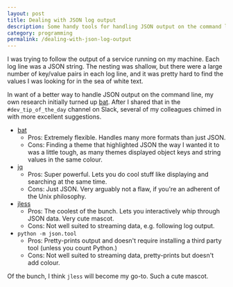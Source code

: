```yaml
---
layout: post
title: Dealing with JSON log output
description: Some handy tools for handling JSON output on the command line.
category: programming
permalink: /dealing-with-json-log-output
---
```


I was trying to follow the output of a service running on my machine. Each log line was a JSON string. The nesting was shallow, but there were a large number of key/value pairs in each log line, and it was pretty hard to find the values I was looking for in the sea of white text.

In want of a better way to handle JSON output on the command line, my own research initially turned up [bat](https://github.com/sharkdp/bat). After I shared that in the `#dev_tip_of_the_day` channel on Slack, several of my colleagues chimed in with more excellent suggestions.

- [bat](https://github.com/sharkdp/bat)
  - Pros: Extremely flexible. Handles many more formats than just JSON.
  - Cons: Finding a theme that highlighted JSON the way I wanted it to was a little tough, as many themes displayed object keys and string values in the same colour.
- [jq](https://jqlang.github.io/jq/)
  - Pros: Super powerful. Lets you do cool stuff like displaying and searching at the same time.
  - Cons: Just JSON. Very arguably not a flaw, if you're an adherent of the Unix philosophy.
- [jless](https://jless.io/)
  - Pros: The coolest of the bunch. Lets you interactively whip through JSON data. Very cute mascot.
  - Cons: Not well suited to streaming data, e.g. following log output.
- `python -m json.tool`
  - Pros: Pretty-prints output and doesn't require installing a third party tool (unless you count Python.)
  - Cons: Not well suited to streaming data, pretty-prints but doesn't add colour.

Of the bunch, I think `jless` will become my go-to. Such a cute mascot.
